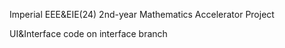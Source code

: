Imperial EEE&EIE(24) 2nd-year Mathematics Accelerator Project

UI&Interface code on interface branch
